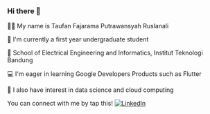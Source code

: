 ### Hi there 👋

🙋‍♂️ My name is Taufan Fajarama Putrawansyah Ruslanali

🏫 I'm currently a first year undergraduate student

📍 School of Electrical Engineering and Informatics, Institut Teknologi Bandung

💻 I'm eager in learning Google Developers Products such as Flutter

📱 I also have interest in data science and cloud computing

You can connect with me by tap this! [![LinkedIn][3.2]][3]

[3.2]: https://raw.githubusercontent.com/MartinHeinz/MartinHeinz/master/linkedin-3-16.png (LinkedIn icon without padding)
[3]: https://www.linkedin.com/in/taufan-fajarama-putrawansyah-r-42288919b/
